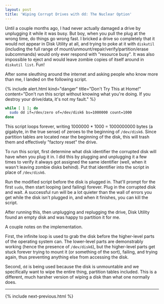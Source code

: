 ```yaml
---
layout: post
title: 'Wiping Corrupt Drives with dd: The Nuclear Option'
---
```


Until a couple months ago, I had never actually damaged a drive by unplugging it while it was busy. But boy, when you pull the plug at the wrong time, do things go wrong fast. I bricked a drive so completely that it would not appear in Disk Utility at all, and trying to poke at it with `diskutil` (including the full range of mount/unmount/repair/verify/partition/erase subcommands) would only ever respond with "resource busy". It was also impossible to eject and would leave zombie copies of itself around in `diskutil list`. Fun!

After some sleuthing around the internet and asking people who know more than me, I landed on the following script.

{% include alert.html
kind="danger"
title="Don't Try This at Home!"
content="Don't run this script without knowing what you're doing. If you destroy your drive/data, it's not my fault."
%}

```sh
while [ 1 ]; do
  sudo dd if=/dev/zero of=/dev/disk6 bs=1000000 count=1000
done
```

This script loops forever, writing 1000000 * 1000 = 1000000000 bytes (a gigabyte, in the true sense) of zeroes to the beginning of `/dev/disk6`. Since partition tables are located near the beginning of the disk, this will trash them and effectively "factory reset" the drive.

To run this script, first determine what disk identifier the corrupted disk will have when you plug it in. I did this by plugging and unplugging it a few times to verify it always got assigned the same identifier (well, when it wasn't leaving zombie disks behind). Put that identifier into the script in place of `/dev/disk6`.

Run the modified script before the disk is plugged in. That'll prompt for the first `sudo`, then start looping (and failing) forever. Plug in the corrupted disk and wait. A successful run will be a lot quieter than the wall of errors you get while the disk isn't plugged in, and when it finishes, you can kill the script.

After running this, then unplugging and replugging the drive, Disk Utility found an empty disk and was happy to partition it for me.

A couple notes on the implementation.

First, the infinite loop is used to grab the disk before the higher-level parts of the operating system can. The lower-level parts are demonstrably working (hence the presence of `/dev/disk6`), but the higher-level parts get stuck forever trying to mount it (or something of the sort), failing, and trying again, thus preventing anything else from accessing the disk.

Second, `dd` is being used because the disk is unmountable and we specifically want to wipe the entire thing, partition tables included. This is a different, much harsher version of wiping a disk than what one normally does.

-------------------------------------------------------------------------------

{% include next-previous.html %}
